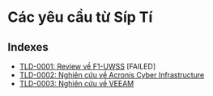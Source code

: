 # Các yêu cầu từ Síp Tí

## Indexes

* [TLD-0001: Review về F1-UWSS](./TLD-0001/README.md) [FAILED]
* [TLD-0002: Nghiên cứu về Acronis Cyber Infrastructure](./TLD-0002/README.md)
* [TLD-0003: Nghiên cứu về VEEAM](./TLD-0003/README.md)